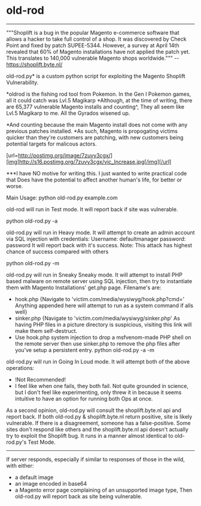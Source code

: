 # old-rod
-------------------------
"""Shoplift is a bug in the popular Magento e-commerce software that allows a hacker to take full control of a shop. It was discovered by Check Point and fixed by patch SUPEE-5344. However, a survey at April 14th revealed that 60% of Magento installations have not applied the patch yet. This translates to 140,000 vulnerable Magento shops worldwide.""" --https://shoplift.byte.nl/


old-rod.py* is a custom python script for exploiting the Magento Shoplift Vulnerability.

*oldrod is the fishing rod tool from Pokemon. In the Gen I Pokemon games, all it could catch was Lvl.5 Magikarp
*Although, at the time of writing, there are 65,377 vulnerable Magento installs and counting^, They all seem like Lvl.5 Magikarp to me. All the Gyrados wisened up.

*And counting because the main Magento install does not come with any previous patches installed. 
*As such, Magento is propogating victims quicker than they're customers are patching, with new customers being potential targets for malicous actors.

[url=http://postimg.org/image/7zuvy3cgx/][img]http://s16.postimg.org/7zuvy3cgx/vic_Increase.jpg[/img][/url]

***I have NO motive for writing this. I just wanted to write practical code that Does have the potential to affect another human's life, for better or worse.

Main Usage:
python old-rod.py example.com

old-rod will run in Test mode. It will report back if site was vulnerable.

python old-rod.py -a

old-rod.py will run in Heavy mode. It will attempt to create an admin account via SQL injection with credentials:
Username: defaultmanager
password: password
It will report back with it's success.
Note: This attack has highest chance of success compared with others

python old-rod.py -m

old-rod.py will run in Sneaky Sneaky mode. It will attempt to install PHP based malware on remote server using SQL injection, then try to instantiate them with Magento Installations' get.php page. Filename's are:
- hook.php {Navigate to 'victim.com/media/wysiwyg/hook.php?cmd=' Anything appended here will attempt to run as a system command if alls well}
- sinker.php {Navigate to 'victim.com/media/wysiwyg/sinker.php' As having PHP files in a picture directory is suspicious, visiting this link will make them self-destruct.
- Use hook.php system injection to drop a msfvenom-made PHP shell on the remote server then use sinker.php to remove the php files after you've setup a persistent entry.
python old-rod.py -a -m

old-rod.py will run in Going In Loud mode. It will attempt both of the above operations:
- !Not Recommended!
- I feel like when one fails, they both fail. Not quite grounded in science, but I don't feel like experimenting, only threw it in because it seems intuitive to have an option for running both Ops at once.

As a second opinion, old-rod.py will consult the shoplift.byte.nl api and report back.
If both old-rod.py & shoplift.byte.nl return positive, site is likely vulnerable.
If there is a disagreement, someone has a false-positive. Some sites don't respond like others and the shoplift.byte.nl api doesn't actually try to exploit the Shoplift bug. It runs in a manner almost identical to old-rod.py's Test Mode.

------------------------------------------------------------------------------------------------------------

If server responds, especially if similar to responses of those in the wild, with either:
- a default image
- an image encoded in base64
- a Magento error page complaining of an unsupported image type,
Then old-rod.py will report back as site being vulnerable.
